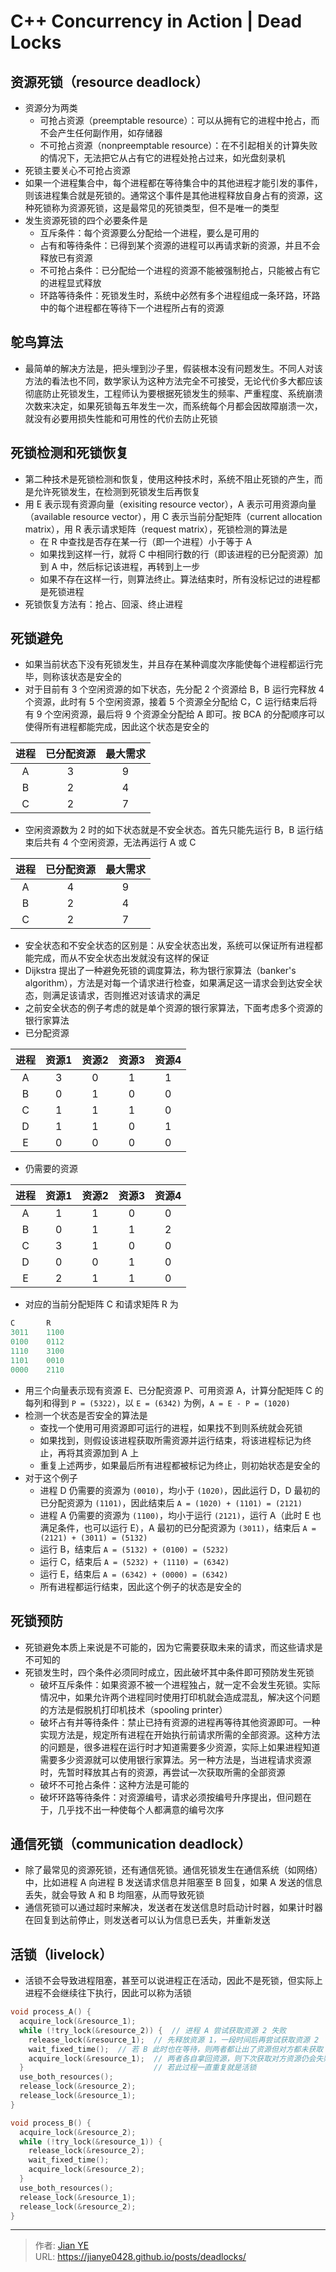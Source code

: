 # C++ Concurrency in Action | Dead Locks


## 资源死锁（resource deadlock）

* 资源分为两类
  * 可抢占资源（preemptable resource）：可以从拥有它的进程中抢占，而不会产生任何副作用，如存储器
  * 不可抢占资源（nonpreemptable resource）：在不引起相关的计算失败的情况下，无法把它从占有它的进程处抢占过来，如光盘刻录机
* 死锁主要关心不可抢占资源
* 如果一个进程集合中，每个进程都在等待集合中的其他进程才能引发的事件，则该进程集合就是死锁的。通常这个事件是其他进程释放自身占有的资源，这种死锁称为资源死锁，这是最常见的死锁类型，但不是唯一的类型
* 发生资源死锁的四个必要条件是
  * 互斥条件：每个资源要么分配给一个进程，要么是可用的
  * 占有和等待条件：已得到某个资源的进程可以再请求新的资源，并且不会释放已有资源
  * 不可抢占条件：已分配给一个进程的资源不能被强制抢占，只能被占有它的进程显式释放
  * 环路等待条件：死锁发生时，系统中必然有多个进程组成一条环路，环路中的每个进程都在等待下一个进程所占有的资源

## 鸵鸟算法

* 最简单的解决方法是，把头埋到沙子里，假装根本没有问题发生。不同人对该方法的看法也不同，数学家认为这种方法完全不可接受，无论代价多大都应该彻底防止死锁发生，工程师认为要根据死锁发生的频率、严重程度、系统崩溃次数来决定，如果死锁每五年发生一次，而系统每个月都会因故障崩溃一次，就没有必要用损失性能和可用性的代价去防止死锁

## 死锁检测和死锁恢复

* 第二种技术是死锁检测和恢复，使用这种技术时，系统不阻止死锁的产生，而是允许死锁发生，在检测到死锁发生后再恢复
* 用 E 表示现有资源向量（exisiting resource vector），A 表示可用资源向量（available resource vector），用 C 表示当前分配矩阵（current allocation matrix），用 R 表示请求矩阵（request matrix），死锁检测的算法是
  * 在 R 中查找是否存在某一行（即一个进程）小于等于 A
  * 如果找到这样一行，就将 C 中相同行数的行（即该进程的已分配资源）加到 A 中，然后标记该进程，再转到上一步
  * 如果不存在这样一行，则算法终止。算法结束时，所有没标记过的进程都是死锁进程
* 死锁恢复方法有：抢占、回滚、终止进程

## 死锁避免

* 如果当前状态下没有死锁发生，并且存在某种调度次序能使每个进程都运行完毕，则称该状态是安全的
* 对于目前有 3 个空闲资源的如下状态，先分配 2 个资源给 B，B 运行完释放 4 个资源，此时有 5 个空闲资源，接着 5 个资源全分配给 C，C 运行结束后将有 9 个空闲资源，最后将 9 个资源全分配给 A 即可。按 BCA 的分配顺序可以使得所有进程都能完成，因此这个状态是安全的

|进程|已分配资源|最大需求|
|:-:|:-:|:-:|
|A|3|9|
|B|2|4|
|C|2|7|

* 空闲资源数为 2 时的如下状态就是不安全状态。首先只能先运行 B，B 运行结束后共有 4 个空闲资源，无法再运行 A 或 C

|进程|已分配资源|最大需求|
|:-:|:-:|:-:|
|A|4|9|
|B|2|4|
|C|2|7|

* 安全状态和不安全状态的区别是：从安全状态出发，系统可以保证所有进程都能完成，而从不安全状态出发就没有这样的保证
* Dijkstra 提出了一种避免死锁的调度算法，称为银行家算法（banker's algorithm），方法是对每一个请求进行检查，如果满足这一请求会到达安全状态，则满足该请求，否则推迟对该请求的满足
* 之前安全状态的例子考虑的就是单个资源的银行家算法，下面考虑多个资源的银行家算法
* 已分配资源

|进程|资源1|资源2|资源3|资源4|
|:-:|:-:|:-:|:-:|:-:|
|A|3|0|1|1|
|B|0|1|0|0|
|C|1|1|1|0|
|D|1|1|0|1|
|E|0|0|0|0|

* 仍需要的资源

|进程|资源1|资源2|资源3|资源4|
|:-:|:-:|:-:|:-:|:-:|
|A|1|1|0|0|
|B|0|1|1|2|
|C|3|1|0|0|
|D|0|0|1|0|
|E|2|1|1|0|

* 对应的当前分配矩阵 C 和请求矩阵 R 为

```cpp
C       R
3011    1100
0100    0112
1110    3100
1101    0010
0000    2110
```

* 用三个向量表示现有资源 E、已分配资源 P、可用资源 A，计算分配矩阵 C 的每列和得到 `P = (5322)`，以 `E = (6342)` 为例，`A = E - P = (1020)`
* 检测一个状态是否安全的算法是
  * 查找一个使用可用资源即可运行的进程，如果找不到则系统就会死锁
  * 如果找到，则假设该进程获取所需资源并运行结束，将该进程标记为终止，再将其资源加到 A 上
  * 重复上述两步，如果最后所有进程都被标记为终止，则初始状态是安全的
* 对于这个例子
  * 进程 D 仍需要的资源为 `(0010)`，均小于 `(1020)`，因此运行 D，D 最初的已分配资源为 `(1101)`，因此结束后 `A = (1020) + (1101) = (2121)`
  * 进程 A 仍需要的资源为 `(1100)`，均小于运行 `(2121)`，运行 A（此时 E 也满足条件，也可以运行 E），A 最初的已分配资源为 `(3011)`，结束后 `A = (2121) + (3011) = (5132)`
  * 运行 B，结束后 `A = (5132) + (0100) = (5232)`
  * 运行 C，结束后 `A = (5232) + (1110) = (6342)`
  * 运行 E，结束后 `A = (6342) + (0000) = (6342)`
  * 所有进程都运行结束，因此这个例子的状态是安全的

## 死锁预防

* 死锁避免本质上来说是不可能的，因为它需要获取未来的请求，而这些请求是不可知的
* 死锁发生时，四个条件必须同时成立，因此破坏其中条件即可预防发生死锁
  * 破坏互斥条件：如果资源不被一个进程独占，就一定不会发生死锁。实际情况中，如果允许两个进程同时使用打印机就会造成混乱，解决这个问题的方法是假脱机打印机技术（spooling printer）
  * 破坏占有并等待条件：禁止已持有资源的进程再等待其他资源即可。一种实现方法是，规定所有进程在开始执行前请求所需的全部资源。这种方法的问题是，很多进程在运行时才知道需要多少资源，实际上如果进程知道需要多少资源就可以使用银行家算法。另一种方法是，当进程请求资源时，先暂时释放其占有的资源，再尝试一次获取所需的全部资源
  * 破坏不可抢占条件：这种方法是可能的
  * 破坏环路等待条件：对资源编号，请求必须按编号升序提出，但问题在于，几乎找不出一种使每个人都满意的编号次序

## 通信死锁（communication deadlock）

* 除了最常见的资源死锁，还有通信死锁。通信死锁发生在通信系统（如网络）中，比如进程 A 向进程 B 发送请求信息并阻塞至 B 回复，如果 A 发送的信息丢失，就会导致 A 和 B 均阻塞，从而导致死锁
* 通信死锁可以通过超时来解决，发送者在发送信息时启动计时器，如果计时器在回复到达前停止，则发送者可以认为信息已丢失，并重新发送

## 活锁（livelock）

* 活锁不会导致进程阻塞，甚至可以说进程正在活动，因此不是死锁，但实际上进程不会继续往下执行，因此可以称为活锁

```cpp
void process_A() {
  acquire_lock(&resource_1);
  while (!try_lock(&resource_2)) {  // 进程 A 尝试获取资源 2 失败
    release_lock(&resource_1);  // 先释放资源 1，一段时间后再尝试获取资源 2
    wait_fixed_time();  // 若 B 此时也在等待，则两者都让出了资源但对方都未获取
    acquire_lock(&resource_1);  // 两者各自拿回资源，则下次获取对方资源仍会失败
  }                             // 若此过程一直重复就是活锁
  use_both_resources();
  release_lock(&resource_2);
  release_lock(&resource_1);
}

void process_B() {
  acquire_lock(&resource_2);
  while (!try_lock(&resource_1)) {
    release_lock(&resource_2);
    wait_fixed_time();
    acquire_lock(&resource_2);
  }
  use_both_resources();
  release_lock(&resource_1);
  release_lock(&resource_2);
}
```


---

> 作者: [Jian YE](https://github.com/jianye0428)  
> URL: https://jianye0428.github.io/posts/deadlocks/  

